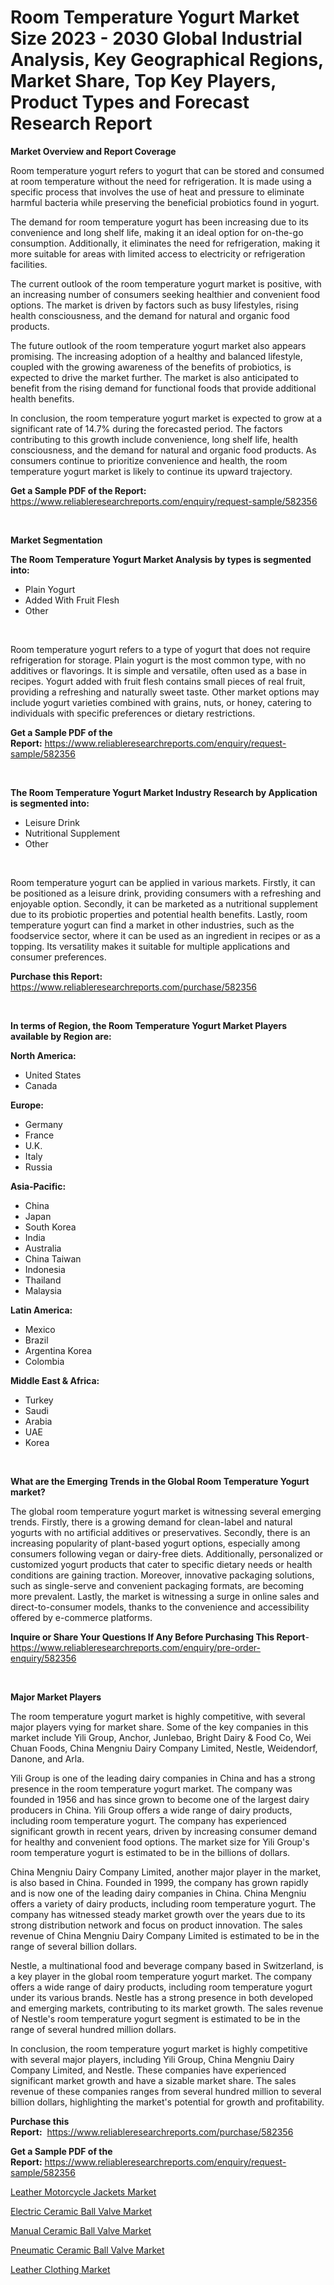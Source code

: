 <p><h1>Room Temperature Yogurt Market Size 2023 - 2030 Global Industrial Analysis, Key Geographical Regions, Market Share, Top Key Players, Product Types and Forecast Research Report</h1></p><p><strong>Market Overview and Report Coverage</strong></p>
<p><p>Room temperature yogurt refers to yogurt that can be stored and consumed at room temperature without the need for refrigeration. It is made using a specific process that involves the use of heat and pressure to eliminate harmful bacteria while preserving the beneficial probiotics found in yogurt.</p><p>The demand for room temperature yogurt has been increasing due to its convenience and long shelf life, making it an ideal option for on-the-go consumption. Additionally, it eliminates the need for refrigeration, making it more suitable for areas with limited access to electricity or refrigeration facilities.</p><p>The current outlook of the room temperature yogurt market is positive, with an increasing number of consumers seeking healthier and convenient food options. The market is driven by factors such as busy lifestyles, rising health consciousness, and the demand for natural and organic food products.</p><p>The future outlook of the room temperature yogurt market also appears promising. The increasing adoption of a healthy and balanced lifestyle, coupled with the growing awareness of the benefits of probiotics, is expected to drive the market further. The market is also anticipated to benefit from the rising demand for functional foods that provide additional health benefits.</p><p>In conclusion, the room temperature yogurt market is expected to grow at a significant rate of 14.7% during the forecasted period. The factors contributing to this growth include convenience, long shelf life, health consciousness, and the demand for natural and organic food products. As consumers continue to prioritize convenience and health, the room temperature yogurt market is likely to continue its upward trajectory.</p></p>
<p><strong>Get a Sample PDF of the Report:</strong> <a href="https://www.reliableresearchreports.com/enquiry/request-sample/582356">https://www.reliableresearchreports.com/enquiry/request-sample/582356</a></p>
<p>&nbsp;</p>
<p><strong>Market Segmentation</strong></p>
<p><strong>The Room Temperature Yogurt Market Analysis by types is segmented into:</strong></p>
<p><ul><li>Plain Yogurt</li><li>Added With Fruit Flesh</li><li>Other</li></ul></p>
<p>&nbsp;</p>
<p><p>Room temperature yogurt refers to a type of yogurt that does not require refrigeration for storage. Plain yogurt is the most common type, with no additives or flavorings. It is simple and versatile, often used as a base in recipes. Yogurt added with fruit flesh contains small pieces of real fruit, providing a refreshing and naturally sweet taste. Other market options may include yogurt varieties combined with grains, nuts, or honey, catering to individuals with specific preferences or dietary restrictions.</p></p>
<p><strong>Get a Sample PDF of the Report:</strong>&nbsp;<a href="https://www.reliableresearchreports.com/enquiry/request-sample/582356">https://www.reliableresearchreports.com/enquiry/request-sample/582356</a></p>
<p>&nbsp;</p>
<p><strong>The Room Temperature Yogurt Market Industry Research by Application is segmented into:</strong></p>
<p><ul><li>Leisure Drink</li><li>Nutritional Supplement</li><li>Other</li></ul></p>
<p>&nbsp;</p>
<p><p>Room temperature yogurt can be applied in various markets. Firstly, it can be positioned as a leisure drink, providing consumers with a refreshing and enjoyable option. Secondly, it can be marketed as a nutritional supplement due to its probiotic properties and potential health benefits. Lastly, room temperature yogurt can find a market in other industries, such as the foodservice sector, where it can be used as an ingredient in recipes or as a topping. Its versatility makes it suitable for multiple applications and consumer preferences.</p></p>
<p><strong>Purchase this Report:</strong>&nbsp; <a href="https://www.reliableresearchreports.com/purchase/582356">https://www.reliableresearchreports.com/purchase/582356</a></p>
<p>&nbsp;</p>
<p><strong>In terms of Region, the Room Temperature Yogurt Market Players available by Region are:</strong></p>
<p>
    <p> <strong> North America: </strong>
        <ul>
            <li>United States</li>
            <li>Canada</li>
        </ul>
        </p> 
    <p> <strong> Europe: </strong>
        <ul>
            <li>Germany</li>
            <li>France</li>
            <li>U.K.</li>
            <li>Italy</li>
            <li>Russia</li>
        </ul>
        </p> 
    <p> <strong> Asia-Pacific: </strong>
        <ul>
            <li>China</li>
            <li>Japan</li>
            <li>South Korea</li>
            <li>India</li>
            <li>Australia</li>
            <li>China Taiwan</li>
            <li>Indonesia</li>
            <li>Thailand</li>
            <li>Malaysia</li>
        </ul>
        </p> 
    <p> <strong> Latin America: </strong>
        <ul>
            <li>Mexico</li>
            <li>Brazil</li>
            <li>Argentina Korea</li>
            <li>Colombia</li>
        </ul>
        </p> 
    <p> <strong> Middle East & Africa: </strong>
        <ul>
            <li>Turkey</li>
            <li>Saudi</li>
            <li>Arabia</li>
            <li>UAE</li>
            <li>Korea</li>
        </ul>
    </p>
    </p>
<p>&nbsp;</p>
<p><strong>What are the Emerging Trends in the Global Room Temperature Yogurt market?</strong></p>
<p><p>The global room temperature yogurt market is witnessing several emerging trends. Firstly, there is a growing demand for clean-label and natural yogurts with no artificial additives or preservatives. Secondly, there is an increasing popularity of plant-based yogurt options, especially among consumers following vegan or dairy-free diets. Additionally, personalized or customized yogurt products that cater to specific dietary needs or health conditions are gaining traction. Moreover, innovative packaging solutions, such as single-serve and convenient packaging formats, are becoming more prevalent. Lastly, the market is witnessing a surge in online sales and direct-to-consumer models, thanks to the convenience and accessibility offered by e-commerce platforms.</p></p>
<p><strong>Inquire or Share Your Questions If Any Before Purchasing This Report</strong>- <a href="https://www.reliableresearchreports.com/enquiry/pre-order-enquiry/582356">https://www.reliableresearchreports.com/enquiry/pre-order-enquiry/582356</a></p>
<p>&nbsp;</p>
<p><strong>Major Market Players</strong></p>
<p><p>The room temperature yogurt market is highly competitive, with several major players vying for market share. Some of the key companies in this market include Yili Group, Anchor, Junlebao, Bright Dairy & Food Co, Wei Chuan Foods, China Mengniu Dairy Company Limited, Nestle, Weidendorf, Danone, and Arla.</p><p>Yili Group is one of the leading dairy companies in China and has a strong presence in the room temperature yogurt market. The company was founded in 1956 and has since grown to become one of the largest dairy producers in China. Yili Group offers a wide range of dairy products, including room temperature yogurt. The company has experienced significant growth in recent years, driven by increasing consumer demand for healthy and convenient food options. The market size for Yili Group's room temperature yogurt is estimated to be in the billions of dollars.</p><p>China Mengniu Dairy Company Limited, another major player in the market, is also based in China. Founded in 1999, the company has grown rapidly and is now one of the leading dairy companies in China. China Mengniu offers a variety of dairy products, including room temperature yogurt. The company has witnessed steady market growth over the years due to its strong distribution network and focus on product innovation. The sales revenue of China Mengniu Dairy Company Limited is estimated to be in the range of several billion dollars.</p><p>Nestle, a multinational food and beverage company based in Switzerland, is a key player in the global room temperature yogurt market. The company offers a wide range of dairy products, including room temperature yogurt under its various brands. Nestle has a strong presence in both developed and emerging markets, contributing to its market growth. The sales revenue of Nestle's room temperature yogurt segment is estimated to be in the range of several hundred million dollars.</p><p>In conclusion, the room temperature yogurt market is highly competitive with several major players, including Yili Group, China Mengniu Dairy Company Limited, and Nestle. These companies have experienced significant market growth and have a sizable market share. The sales revenue of these companies ranges from several hundred million to several billion dollars, highlighting the market's potential for growth and profitability.</p></p>
<p><strong>Purchase this Report:</strong>&nbsp;&nbsp;<a href="https://www.reliableresearchreports.com/purchase/582356">https://www.reliableresearchreports.com/purchase/582356</a></p>
<p></p>
<p><strong>Get a Sample PDF of the Report:</strong>&nbsp;<a href="https://www.reliableresearchreports.com/enquiry/request-sample/582356">https://www.reliableresearchreports.com/enquiry/request-sample/582356</a></p>
<p><p><a href="https://medium.com/@elenaglover2023/leather-motorcycle-jackets-market-size-growth-forecast-2023-2030-53fc62a9cb91">Leather Motorcycle Jackets Market</a></p><p><a href="https://www.linkedin.com/pulse/electric-ceramic-ball-valve-market-challenges-opportunities/">Electric Ceramic Ball Valve Market</a></p><p><a href="https://www.linkedin.com/pulse/manual-ceramic-ball-valve-market-challenges-opportunities/">Manual Ceramic Ball Valve Market</a></p><p><a href="https://www.linkedin.com/pulse/pneumatic-ceramic-ball-valve-market-share-amp-new-trends/">Pneumatic Ceramic Ball Valve Market</a></p><p><a href="https://medium.com/@haileeferry/leather-clothing-market-size-growth-forecast-2023-2030-ddef84f12a9b">Leather Clothing Market</a></p></p>